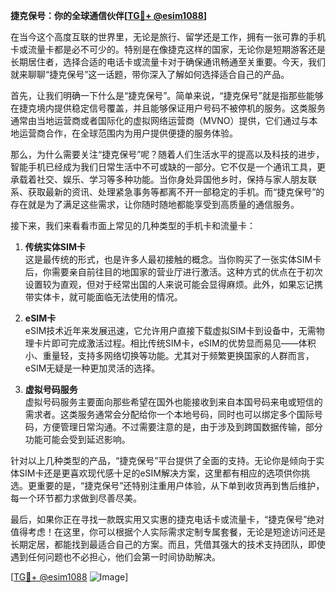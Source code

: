 **捷克保号：你的全球通信伙伴[[TG💪+ @esim1088](https://t.me/s/esim1088)]**

在当今这个高度互联的世界里，无论是旅行、留学还是工作，拥有一张可靠的手机卡或流量卡都是必不可少的。特别是在像捷克这样的国家，无论你是短期游客还是长期居住者，选择合适的电话卡或流量卡对于确保通讯畅通至关重要。今天，我们就来聊聊“捷克保号”这一话题，带你深入了解如何选择适合自己的产品。

首先，让我们明确一下什么是“捷克保号”。简单来说，“捷克保号”就是指那些能够在捷克境内提供稳定信号覆盖，并且能够保证用户号码不被停机的服务。这类服务通常由当地运营商或者国际化的虚拟网络运营商（MVNO）提供，它们通过与本地运营商合作，在全球范围内为用户提供便捷的服务体验。

那么，为什么需要关注“捷克保号”呢？随着人们生活水平的提高以及科技的进步，智能手机已经成为我们日常生活中不可或缺的一部分。它不仅是一个通讯工具，更承载着社交、娱乐、学习等多种功能。当你身处异国他乡时，保持与家人朋友联系、获取最新的资讯、处理紧急事务等都离不开一部稳定的手机。而“捷克保号”的存在就是为了满足这些需求，让你随时随地都能享受到高质量的通信服务。

接下来，我们来看看市面上常见的几种类型的手机卡和流量卡：

1. **传统实体SIM卡**  
   这是最传统的形式，也是许多人最初接触的概念。当你购买了一张实体SIM卡后，你需要亲自前往目的地国家的营业厅进行激活。这种方式的优点在于初次设置较为直观，但对于经常出国的人来说可能会显得麻烦。此外，如果忘记携带实体卡，就可能面临无法使用的情况。

2. **eSIM卡**  
   eSIM技术近年来发展迅速，它允许用户直接下载虚拟SIM卡到设备中，无需物理卡片即可完成激活过程。相比传统SIM卡，eSIM的优势显而易见——体积小、重量轻，支持多网络切换等功能。尤其对于频繁更换国家的人群而言，eSIM无疑是一种更加灵活的选择。

3. **虚拟号码服务**  
   虚拟号码服务主要面向那些希望在国外也能接收到来自本国号码来电或短信的需求者。这类服务通常会分配给你一个本地号码，同时也可以绑定多个国际号码，方便管理日常沟通。不过需要注意的是，由于涉及到跨国数据传输，部分功能可能会受到延迟影响。

针对以上几种类型的产品，“捷克保号”平台提供了全面的支持。无论你是倾向于实体SIM卡还是更喜欢现代感十足的eSIM解决方案，这里都有相应的选项供你挑选。更重要的是，“捷克保号”还特别注重用户体验，从下单到收货再到售后维护，每一个环节都力求做到尽善尽美。

最后，如果你正在寻找一款既实用又实惠的捷克电话卡或流量卡，“捷克保号”绝对值得考虑！在这里，你可以根据个人实际需求定制专属套餐，无论是短途访问还是长期定居，都能找到最适合自己的方案。而且，凭借其强大的技术支持团队，即使遇到任何问题也不必担心，他们会第一时间协助解决。

[[TG💪+ @esim1088](https://t.me/s/esim1088) ![Image](https://i.postimg.cc/4NQfJmqS/Snipaste-2025-05-13-00-14-12.png)]